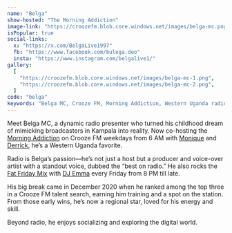 ```yaml
---
name: "Belga"
show-hosted: "The Morning Addiction"
image-link: "https://croozefm.blob.core.windows.net/images/belga-mc.png"
isPopular: true
social-links:
  x: "https://x.com/BelgaLive1997"
  fb: "https://www.facebook.com/bulega.deo"
  insta: "https://www.instagram.com/belgalive1/"
gallery:
  [
    "https://croozefm.blob.core.windows.net/images/belga-mc-1.png",
    "https://croozefm.blob.core.windows.net/images/belga-mc-2.png",
  ]
code: "belga"
keywords: "Belga MC, Crooze FM, Morning Addiction, Western Uganda radio star, Fat Friday Mix, voice-over artist"
---
```


Meet Belga MC, a dynamic radio presenter who turned his childhood dream of mimicking broadcasters in Kampala into reality. Now co-hosting the [Morning Addiction](/shows/morning-addiction) on Crooze FM weekdays from 6 AM with [Monique](/i/monique-mbabazi) and [Derrick](/i/derrick-ashiimwe), he’s a Western Uganda favorite.

Radio is Belga’s passion—he’s not just a host but a producer and voice-over artist with a standout voice, dubbed the “best on radio.” He also rocks the [Fat Friday Mix](/shows/fat-friday-mix) with [DJ Emma](/i/deejay-emma) every Friday from 8 PM till late.

His big break came in December 2020 when he ranked among the top three in a Crooze FM talent search, earning him training and a spot on the station. From those early wins, he’s now a regional star, loved for his energy and skill.

Beyond radio, he enjoys socializing and exploring the digital world.
